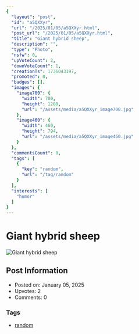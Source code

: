 ```yaml
---
{
  "layout": "post",
  "id": "a5QXXyr",
  "url": "/2025/01/05/a5QXXyr.html",
  "post_url": "/2025/01/05/a5QXXyr.html",
  "title": "Giant hybrid sheep",
  "description": "",
  "type": "Photo",
  "nsfw": 0,
  "upVoteCount": 2,
  "downVoteCount": 1,
  "creationTs": 1736043197,
  "promoted": 0,
  "badges": [],
  "images": {
    "image700": {
      "width": 700,
      "height": 1208,
      "url": "/assets/media/a5QXXyr_image700.jpg"
    },
    "image460": {
      "width": 460,
      "height": 794,
      "url": "/assets/media/a5QXXyr_image460.jpg"
    }
  },
  "commentsCount": 0,
  "tags": [
    {
      "key": "random",
      "url": "/tag/random"
    }
  ],
  "interests": [
    "humor"
  ]
}
---
```


# Giant hybrid sheep

![Giant hybrid sheep](/assets/media/a5QXXyr_image700.jpg)

## Post Information

- Posted on: January 05, 2025
- Upvotes: 2
- Comments: 0

### Tags

- [random](/tag/random)
